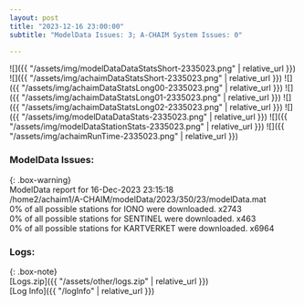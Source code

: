 ```yaml
---
layout: post
title: "2023-12-16 23:00:00"
subtitle: "ModelData Issues: 3; A-CHAIM System Issues: 0"

---
```


![]({{ "/assets/img/modelDataDataStatsShort-2335023.png" | relative_url }})
![]({{ "/assets/img/achaimDataStatsShort-2335023.png" | relative_url }})
![]({{ "/assets/img/achaimDataStatsLong00-2335023.png" | relative_url }})
![]({{ "/assets/img/achaimDataStatsLong01-2335023.png" | relative_url }})
![]({{ "/assets/img/achaimDataStatsLong02-2335023.png" | relative_url }})
![]({{ "/assets/img/modelDataDataStats-2335023.png" | relative_url }})
![]({{ "/assets/img/modelDataStationStats-2335023.png" | relative_url }})
![]({{ "/assets/img/achaimRunTime-2335023.png" | relative_url }})


### ModelData Issues:  
  
{: .box-warning}  
 ModelData report for 16-Dec-2023 23:15:18   
 /home2/achaim1/A-CHAIM/modelData/2023/350/23/modelData.mat   
 0% of all possible stations for IONO were downloaded. x2743   
 0% of all possible stations for SENTINEL were downloaded. x463   
 0% of all possible stations for KARTVERKET were downloaded. x6964   
  


### Logs:  
  
{: .box-note}  
[Logs.zip]({{ "/assets/other/logs.zip" | relative_url }})  
[Log Info]({{ "/logInfo" | relative_url }})  
